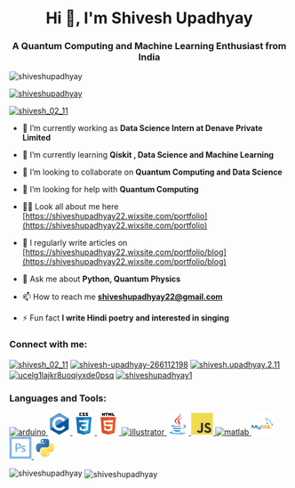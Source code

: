 <h1 align="center">Hi 👋, I'm Shivesh Upadhyay</h1>
<h3 align="center">A Quantum Computing and Machine Learning Enthusiast from India</h3>

<p align="left"> <img src="https://komarev.com/ghpvc/?username=shiveshupadhyay&label=Profile%20views&color=0e75b6&style=flat" alt="shiveshupadhyay" /> </p>

<p align="left"> <a href="https://github.com/ryo-ma/github-profile-trophy"><img src="https://github-profile-trophy.vercel.app/?username=shiveshupadhyay" alt="shiveshupadhyay" /></a> </p>

<p align="left"> <a href="https://twitter.com/shivesh_02_11" target="blank"><img src="https://img.shields.io/twitter/follow/shivesh_02_11?logo=twitter&style=for-the-badge" alt="shivesh_02_11" /></a> </p>

- 🔭 I’m currently working as **Data Science Intern at Denave Private Limited**

- 🌱 I’m currently learning **Qiskit , Data Science and Machine Learning**

- 👯 I’m looking to collaborate on **Quantum Computing and Data Science**

- 🤝 I’m looking for help with **Quantum Computing**

- 👨‍💻 Look all about me here [https://shiveshupadhyay22.wixsite.com/portfolio](https://shiveshupadhyay22.wixsite.com/portfolio)

- 📝 I regularly write articles on [https://shiveshupadhyay22.wixsite.com/portfolio/blog](https://shiveshupadhyay22.wixsite.com/portfolio/blog)

- 💬 Ask me about **Python, Quantum Physics**

- 📫 How to reach me **shiveshupadhyay22@gmail.com**

- ⚡ Fun fact **I write Hindi poetry and interested in singing**

<h3 align="left">Connect with me:</h3>
<p align="left">
<a href="https://twitter.com/shivesh_02_11" target="blank"><img align="center" src="https://raw.githubusercontent.com/rahuldkjain/github-profile-readme-generator/master/src/images/icons/Social/twitter.svg" alt="shivesh_02_11" height="30" width="40" /></a>
<a href="https://linkedin.com/in/shivesh-upadhyay-266112198" target="blank"><img align="center" src="https://raw.githubusercontent.com/rahuldkjain/github-profile-readme-generator/master/src/images/icons/Social/linked-in-alt.svg" alt="shivesh-upadhyay-266112198" height="30" width="40" /></a>
<a href="https://instagram.com/shivesh.upadhyay.2.11" target="blank"><img align="center" src="https://raw.githubusercontent.com/rahuldkjain/github-profile-readme-generator/master/src/images/icons/Social/instagram.svg" alt="shivesh.upadhyay.2.11" height="30" width="40" /></a>
<a href="https://www.youtube.com/c/ucelg1lajkr8uoqiyxde0psq" target="blank"><img align="center" src="https://raw.githubusercontent.com/rahuldkjain/github-profile-readme-generator/master/src/images/icons/Social/youtube.svg" alt="ucelg1lajkr8uoqiyxde0psq" height="30" width="40" /></a>
<a href="https://www.hackerrank.com/shiveshupadhyay1" target="blank"><img align="center" src="https://raw.githubusercontent.com/rahuldkjain/github-profile-readme-generator/master/src/images/icons/Social/hackerrank.svg" alt="shiveshupadhyay1" height="30" width="40" /></a>
</p>

<h3 align="left">Languages and Tools:</h3>
<p align="left"> <a href="https://www.arduino.cc/" target="_blank"> <img src="https://cdn.worldvectorlogo.com/logos/arduino-1.svg" alt="arduino" width="40" height="40"/> </a> <a href="https://www.cprogramming.com/" target="_blank"> <img src="https://raw.githubusercontent.com/devicons/devicon/master/icons/c/c-original.svg" alt="c" width="40" height="40"/> </a> <a href="https://www.w3schools.com/css/" target="_blank"> <img src="https://raw.githubusercontent.com/devicons/devicon/master/icons/css3/css3-original-wordmark.svg" alt="css3" width="40" height="40"/> </a> <a href="https://www.w3.org/html/" target="_blank"> <img src="https://raw.githubusercontent.com/devicons/devicon/master/icons/html5/html5-original-wordmark.svg" alt="html5" width="40" height="40"/> </a> <a href="https://www.adobe.com/in/products/illustrator.html" target="_blank"> <img src="https://www.vectorlogo.zone/logos/adobe_illustrator/adobe_illustrator-icon.svg" alt="illustrator" width="40" height="40"/> </a> <a href="https://www.java.com" target="_blank"> <img src="https://raw.githubusercontent.com/devicons/devicon/master/icons/java/java-original.svg" alt="java" width="40" height="40"/> </a> <a href="https://developer.mozilla.org/en-US/docs/Web/JavaScript" target="_blank"> <img src="https://raw.githubusercontent.com/devicons/devicon/master/icons/javascript/javascript-original.svg" alt="javascript" width="40" height="40"/> </a> <a href="https://www.mathworks.com/" target="_blank"> <img src="https://upload.wikimedia.org/wikipedia/commons/2/21/Matlab_Logo.png" alt="matlab" width="40" height="40"/> </a> <a href="https://www.mysql.com/" target="_blank"> <img src="https://raw.githubusercontent.com/devicons/devicon/master/icons/mysql/mysql-original-wordmark.svg" alt="mysql" width="40" height="40"/> </a> <a href="https://www.photoshop.com/en" target="_blank"> <img src="https://raw.githubusercontent.com/devicons/devicon/master/icons/photoshop/photoshop-line.svg" alt="photoshop" width="40" height="40"/> </a> <a href="https://www.python.org" target="_blank"> <img src="https://raw.githubusercontent.com/devicons/devicon/master/icons/python/python-original.svg" alt="python" width="40" height="40"/> </a> </p>

<p><img align="left" src="https://github-readme-stats.vercel.app/api/top-langs?username=shiveshupadhyay&show_icons=true&locale=en&layout=compact" alt="shiveshupadhyay" /></p>

<p>&nbsp;<img align="center" src="https://github-readme-stats.vercel.app/api?username=shiveshupadhyay&show_icons=true&locale=en" alt="shiveshupadhyay" /></p>
